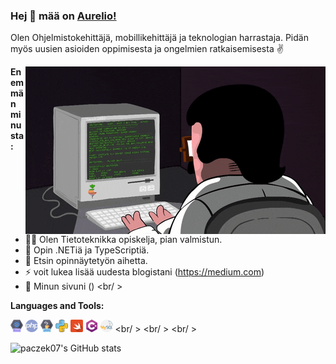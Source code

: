 ### Hej 👋 mää on [Aurelio!]()

Olen Ohjelmistokehittäjä, mobillikehittäjä ja teknologian harrastaja. Pidän myös uusien asioiden oppimisesta ja ongelmien ratkaisemisesta ✌️


<img align="right" alt="GIF" src="https://github.com/paczek07/paczek07/blob/main/assets/giphy.gif" />


**Enemmän minusta:**

- 👨‍🎓 Olen Tietoteknikka opiskelja, pian valmistun.
- 📖 Opin .NETiä ja TypeScriptiä.
- 🔎 Etsin opinnäytetyön aihetta.
- ⚡ voit lukea lisää uudesta blogistani (https://medium.com)
- 📝 Minun sivuni ()
<br/ >

**Languages and Tools:**

<code><img height="20" src="https://github.com/paczek07/paczek07/blob/main/assets/react.png"></code>
<code><img height="20" src="https://github.com/paczek07/paczek07/blob/main/assets/php.png"></code>
<code><img height="20" src="https://github.com/paczek07/paczek07/blob/main/assets/java.png"></code>
<code><img height="20" src="https://github.com/paczek07/paczek07/blob/main/assets/python.png"></code>
<code><img height="20" src="https://github.com/paczek07/paczek07/blob/main/assets/swift.png"></code>
<code><img height="20" src="https://github.com/paczek07/paczek07/blob/main/assets/c-sharp.png"></code>
<code><img height="20" src="https://github.com/paczek07/paczek07/blob/main/assets/mysql.png"></code>
<br/ >
<br/ >
<br/ >

![paczek07's GitHub stats](https://github-readme-stats.vercel.app/api?username=paczek07&show_icons=true&hide_border=true)
